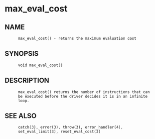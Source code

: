 # max_eval_cost
## NAME
          max_eval_cost() - returns the maximum evaluation cost

## SYNOPSIS
          void max_eval_cost()

## DESCRIPTION
          max_eval_cost() returns the number of instructions that can
          be executed before the driver decides it is in an infinite
          loop.

## SEE ALSO
          catch(3), error(3), throw(3), error_handler(4),
          set_eval_limit(3), reset_eval_cost(3)
